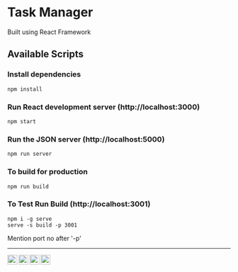 # Task Manager
Built using React Framework


## Available Scripts

### Install dependencies

```
npm install
```

### Run React development server (http://localhost:3000)

```
npm start
```

### Run the JSON server  (http://localhost:5000)

```
npm run server
```

### To build for production

```
npm run build
```

### To Test Run Build (http://localhost:3001)

```
npm i -g serve
serve -s build -p 3001
```
Mention port no after '-p'


 ---------------
<a href="https://www.linkedin.com/in/myb1">
  <img align="left"  width="22px" src="https://img.icons8.com/external-justicon-flat-justicon/64/000000/external-linkedin-social-media-justicon-flat-justicon.png" />
<a href="https://github.com/myasirbabar">
  <img align="left" width="22px" src="https://img.icons8.com/color-glass/48/000000/github.png" />
</a>
<a href="https://www.instagram.com/muhammadyasir_babar/">
  <img align="left" width="22px" src="https://img.icons8.com/fluency/48/000000/instagram-new.png" />
</a>
<a href="https://www.facebook.com/muhammadyasir.babar/">
  <img align="left" width="22px" src="https://img.icons8.com/color/144/000000/facebook-new.png" />
</a>
